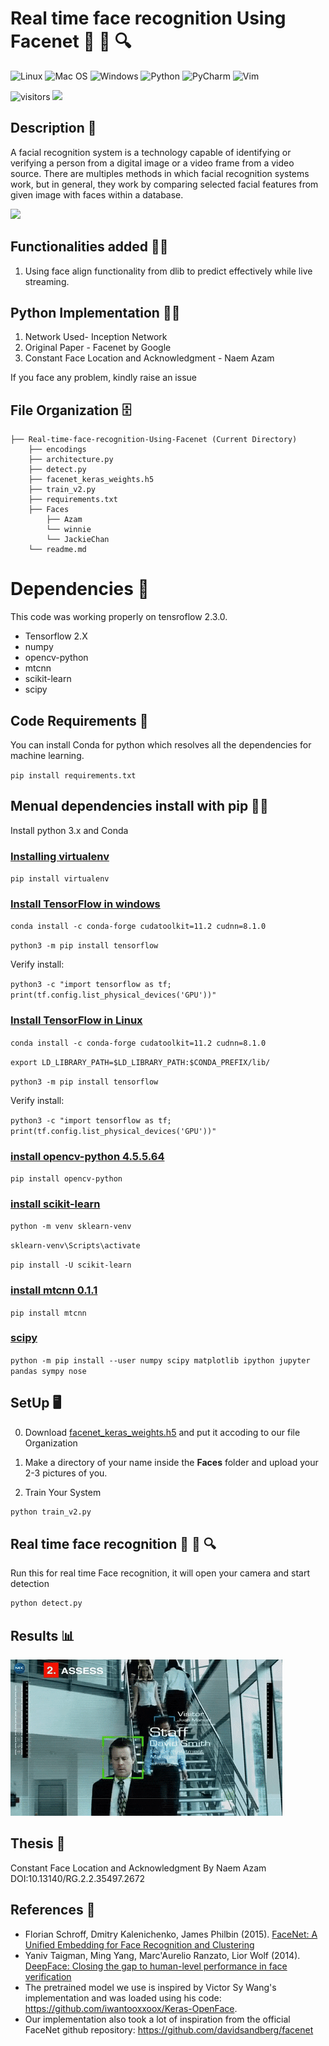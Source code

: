# Real time face recognition Using Facenet 🧔 🤖 🔍
![Linux](https://img.shields.io/badge/Linux-FCC624?style=for-the-badge&logo=linux&logoColor=black)
![Mac OS](https://img.shields.io/badge/mac%20os-000000?style=for-the-badge&logo=macos&logoColor=F0F0F0)
![Windows](https://img.shields.io/badge/Windows-0078D6?style=for-the-badge&logo=windows&logoColor=white)
![Python](https://img.shields.io/badge/python-3670A0?style=for-the-badge&logo=python&logoColor=ffdd54)
![PyCharm](https://img.shields.io/badge/pycharm-143?style=for-the-badge&logo=pycharm&logoColor=black&color=black&labelColor=green)
![Vim](https://img.shields.io/badge/VIM-%2311AB00.svg?style=for-the-badge&logo=vim&logoColor=white)

![visitors](https://visitor-badge.glitch.me/badge?page_id=page.https://github.com/naemazam/Real-time-face-recognition-Using-Facenet)
[![](https://img.shields.io/badge/Naem-Azam-brightgreen.svg?colorB=0000)](https://naemazam.github.io/Researcher/)

## Description 📰 
A facial recognition system is a technology capable of identifying or verifying a person from a digital image or a video frame from a video source. There are multiples methods in which facial recognition systems work, but in general, they work by comparing selected facial features from given image with faces within a database.

![](./face.gif)

## Functionalities added 🕵️‍♂️
1. Using face align functionality from dlib to predict effectively while live streaming.



## Python  Implementation 👨‍🔬

1) Network Used- Inception Network
2) Original Paper - Facenet by Google
3) Constant Face Location and Acknowledgment - Naem Azam 

If you face any problem, kindly raise an issue


## File Organization 🗄️

```shell
├── Real-time-face-recognition-Using-Facenet (Current Directory)
    ├── encodings
    ├── architecture.py
    ├── detect.py
    ├── facenet_keras_weights.h5
    ├── train_v2.py
    ├── requirements.txt
    ├── Faces
        ├── Azam
        └── winnie
        └── JackieChan
    └── readme.md
```

# Dependencies 💾
This code was working properly on tensroflow 2.3.0.
- Tensorflow 2.X
- numpy
- opencv-python
- mtcnn
- scikit-learn
- scipy

## Code Requirements 🦄
You can install Conda for python which resolves all the dependencies for machine learning.

`pip install requirements.txt`


## Menual dependencies install with pip 👨‍🔬

Install python 3.x and Conda 

### [ Installing virtualenv](http://timsherratt.org/digital-heritage-handbook/docs/python-pip-virtualenv/) 

`pip install virtualenv`



### [Install TensorFlow in windows ](https://www.tensorflow.org/install/pip#windows) 

` conda install -c conda-forge cudatoolkit=11.2 cudnn=8.1.0 `

`python3 -m pip install tensorflow`
   
   Verify install:

`python3 -c "import tensorflow as tf; print(tf.config.list_physical_devices('GPU'))"`

### [Install TensorFlow in Linux ](https://www.tensorflow.org/install/pip#windows) 

` conda install -c conda-forge cudatoolkit=11.2 cudnn=8.1.0 `

`export LD_LIBRARY_PATH=$LD_LIBRARY_PATH:$CONDA_PREFIX/lib/`

`python3 -m pip install tensorflow`

 Verify install:

`python3 -c "import tensorflow as tf; print(tf.config.list_physical_devices('GPU'))"`


### [install opencv-python 4.5.5.64](https://pypi.org/project/opencv-python/) 

` pip install opencv-python `

### [install scikit-learn]() 

` python -m venv sklearn-venv `

`sklearn-venv\Scripts\activate `

`pip install -U scikit-learn `

### [install mtcnn 0.1.1](https://pypi.org/project/mtcnn/) 

` pip install mtcnn `

### [scipy](https://scipy.org/install/) 

` python -m pip install --user numpy scipy matplotlib ipython jupyter pandas sympy nose `









## SetUp 🖥️ 
0. Download [facenet_keras_weights.h5](https://github.com/D2KLab/FaceRec/blob/master/model/facenet_keras_weights.h5) and put it accoding to our file Organization
1. Make a directory of your name inside the **Faces** folder and upload your 2-3 pictures of you.

2. Train Your System

```Python
python train_v2.py
```

## Real time face recognition 🧔 🤖 🔍

Run this for real time Face recognition, it will open your camera and start detection 

```Python
python detect.py
```

## Results 📊

![](./result.gif)

## Thesis 📰 

Constant Face Location and Acknowledgment
By Naem Azam 
DOI:10.13140/RG.2.2.35497.2672

## References 🔱
 
 - Florian Schroff, Dmitry Kalenichenko, James Philbin (2015). [FaceNet: A Unified Embedding for Face Recognition and Clustering](https://arxiv.org/pdf/1503.03832.pdf)
 - Yaniv Taigman, Ming Yang, Marc'Aurelio Ranzato, Lior Wolf (2014). [DeepFace: Closing the gap to human-level performance in face verification](https://research.fb.com/wp-content/uploads/2016/11/deepface-closing-the-gap-to-human-level-performance-in-face-verification.pdf) 
 - The pretrained model we use is inspired by Victor Sy Wang's implementation and was loaded using his code: https://github.com/iwantooxxoox/Keras-OpenFace.
 - Our implementation also took a lot of inspiration from the official FaceNet github repository: https://github.com/davidsandberg/facenet  
